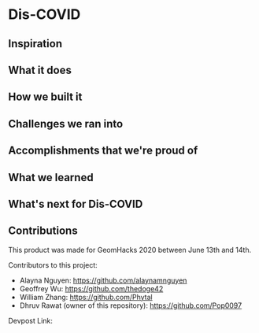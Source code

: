 # Dis-COVID
## Inspiration

## What it does

## How we built it

## Challenges we ran into

## Accomplishments that we're proud of

## What we learned

## What's next for Dis-COVID

## Contributions
This product was made for GeomHacks 2020 between June 13th and 14th. 

Contributors to this project:
- Alayna Nguyen: https://github.com/alaynamnguyen
- Geoffrey Wu: https://github.com/thedoge42
- William Zhang: https://github.com/Phytal
- Dhruv Rawat (owner of this repository): https://github.com/Pop0097

Devpost Link: 

